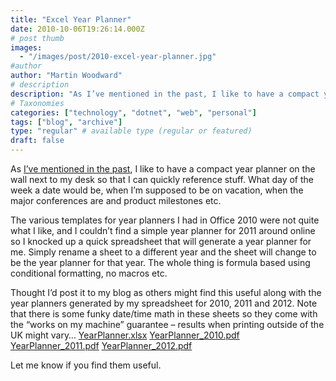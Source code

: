 ```yaml
---
title: "Excel Year Planner"
date: 2010-10-06T19:26:14.000Z
# post thumb
images:
  - "/images/post/2010-excel-year-planner.jpg"
#author
author: "Martin Woodward"
# description
description: "As I’ve mentioned in the past, I like to have a compact year planner on the wall next to my desk so that I can quickly reference stuff."
# Taxonomies
categories: ["technology", "dotnet", "web", "personal"]
tags: ["blog", "archive"]
type: "regular" # available type (regular or featured)
draft: false
---
```

[](http://cid-c7a08ae2600d197a.office.live.com/self.aspx/Public/YearPlanner)As [I’ve mentioned in the past](http://www.woodwardweb.com/dotnet/the_year_planne.html), I like to have a compact year planner on the wall next to my desk so that I can quickly reference stuff.  What day of the week a date would be, when I’m supposed to be on vacation, when the major conferences are and product milestones etc.  

The various templates for year planners I had in Office 2010 were not quite what I like, and I couldn’t find a simple year planner for 2011 around online so I knocked up a quick spreadsheet that will generate a year planner for me.  Simply rename a sheet to a different year and the sheet will change to be the year planner for that year.  The whole thing is formula based using conditional formatting, no macros etc.  

Thought I’d post it to my blog as others might find this useful along with the year planners generated by my spreadsheet for 2010, 2011 and 2012.  Note that there is some funky date/time math in these sheets so they come with the “works on my machine” guarantee – results when printing outside of the UK might vary…     [YearPlanner.xlsx](http://cid-c7a08ae2600d197a.office.live.com/view.aspx/Public/YearPlanner/YearPlanner.xlsx)    [YearPlanner_2010.pdf](http://cid-c7a08ae2600d197a.office.live.com/self.aspx/Public/YearPlanner/YearPlanner^_2010.pdf)    [YearPlanner_2011.pdf](http://cid-c7a08ae2600d197a.office.live.com/self.aspx/Public/YearPlanner/YearPlanner^_2011.pdf)    [YearPlanner_2012.pdf](http://cid-c7a08ae2600d197a.office.live.com/self.aspx/Public/YearPlanner/YearPlanner^_2012.pdf)   

Let me know if you find them useful.